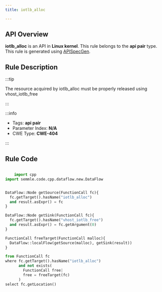 ```yaml
---
title: iotlb_alloc

---
```



## API Overview
**iotlb_alloc** is an API in **Linux kernel**. This rule belongs to the **api pair** type. This rule is generated using [APISpecGen](../../tools/APISpecGen).
## Rule Description

:::tip

The resource acquired by iotlb_alloc must be properly released using vhost_iotlb_free

:::

:::info

- Tags: **api pair**
- Parameter Index: **N/A**
- CWE Type: **CWE-404**

:::

## Rule Code
```python

    import cpp
import semmle.code.cpp.dataflow.new.DataFlow


DataFlow::Node getSource(FunctionCall fc){
  fc.getTarget().hasName("iotlb_alloc")
  and result.asExpr() = fc
}

DataFlow::Node getSink(FunctionCall fc){
  fc.getTarget().hasName("vhost_iotlb_free")
  and result.asExpr() = fc.getArgument(0)
}

FunctionCall freeTarget(FunctionCall malloc){
  DataFlow::localFlow(getSource(malloc), getSink(result))
}

from FunctionCall fc
where fc.getTarget().hasName("iotlb_alloc")
      and not exists(
        FunctionCall free| 
        free = freeTarget(fc)
      )
select fc.getLocation()

    
```